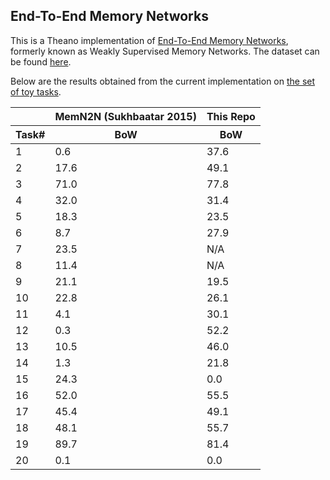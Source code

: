 ## End-To-End Memory Networks
This is a Theano implementation of [End-To-End Memory Networks](http://arxiv.org/abs/1503.08895v4), formerly known as Weakly Supervised Memory Networks. The dataset can be found [here](http://fb.ai/babi).

Below are the results obtained from the current implementation on [the set of toy tasks](http://arxiv.org/abs/1502.05698).

<table>
    <thead>
        <tr>
            <th></th>
            <th colspan="1">MemN2N (Sukhbaatar 2015)</th>
            <th colspan="1">This Repo</th>
        </tr>
        <tr>
            <th>Task#</th>
            <th>BoW</th>
            <th>BoW</th>
        </tr>
    </thead>
    <tbody>
        <tr><td>1</td><td>0.6</td><td>37.6</td></tr>
        <tr><td>2</td><td>17.6</td><td>49.1</td></tr>
        <tr><td>3</td><td>71.0</td><td>77.8</td></tr>
        <tr><td>4</td><td>32.0</td><td>31.4</td></tr>
        <tr><td>5</td><td>18.3</td><td>23.5</td></tr>
        <tr><td>6</td><td>8.7</td><td>27.9</td></tr>
        <tr><td>7</td><td>23.5</td><td>N/A</td></tr>
        <tr><td>8</td><td>11.4</td><td>N/A</td></tr>
        <tr><td>9</td><td>21.1</td><td>19.5</td></tr>
        <tr><td>10</td><td>22.8</td><td>26.1</td></tr>
        <tr><td>11</td><td>4.1</td><td>30.1</td></tr>
        <tr><td>12</td><td>0.3</td><td>52.2</td></tr>
        <tr><td>13</td><td>10.5</td><td>46.0</td></tr>
        <tr><td>14</td><td>1.3</td><td>21.8</td></tr>
        <tr><td>15</td><td>24.3</td><td>0.0</td></tr>
        <tr><td>16</td><td>52.0</td><td>55.5</td></tr>
        <tr><td>17</td><td>45.4</td><td>49.1</td></tr>
        <tr><td>18</td><td>48.1</td><td>55.7</td></tr>
        <tr><td>19</td><td>89.7</td><td>81.4</td></tr>
        <tr><td>20</td><td>0.1</td><td>0.0</td></tr>        
    </tbody>
</table>
